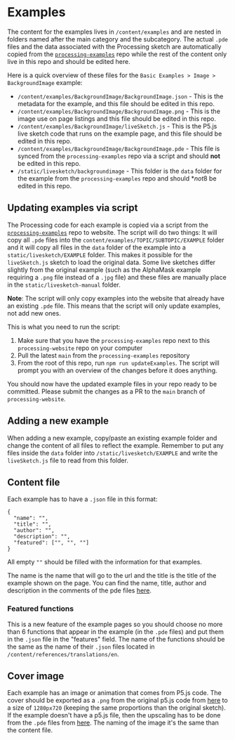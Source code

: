 # Examples

The content for the examples lives in `/content/examples` and are nested in folders named after the main category and the subcategory. The actual `.pde` files and the data associated with the Processing sketch are automatically copied from the [`processing-examples`](https://github.com/processing/processing-examples) repo while the rest of the content only live in this repo and should be edited here.

Here is a quick overview of these files for the `Basic Examples > Image > BackgroundImage` example:

- `/content/examples/BackgroundImage/BackgroundImage.json` - This is the metadata for the example, and this file should be edited in this repo.
- `/content/examples/BackgroundImage/BackgroundImage.png` - This is the image use on page listings and this file should be edited in this repo.
- `/content/examples/BackgroundImage/liveSketch.js` - This is the P5.js live sketch code that runs on the example page, and this file should be edited in this repo.
- `/content/examples/BackgroundImage/BackgroundImage.pde` - This file is synced from the `processing-examples` repo via a script and should **not** be edited in this repo.
- `/static/livesketch/backgroundimage` - This folder is the `data` folder for the example from the `processing-examples` repo and should \**not*8 be edited in this repo.

## Updating examples via script

The Processing code for each example is copied via a script from the [`processing-examples`](https://github.com/processing/processing-examples) repo to website. The script will do two things: It will copy all `.pde` files into the `content/examples/TOPIC/SUBTOPIC/EXAMPLE` folder and it will copy all files in the `data` folder of the example into a `static/livesketch/EXAMPLE` folder. This makes it possible for the `liveSketch.js` sketch to load the original data. Some live sketches differ slightly from the original example (such as the AlphaMask example requiring a `.png` file instead of a `.jpg` file) and these files are manually place in the `static/livesketch-manual` folder.

**Note**: The script will only copy examples into the website that already have an existing `.pde` file. This means that the script will only update examples, not add new ones.

This is what you need to run the script:

1. Make sure that you have the `processing-examples` repo next to this `processing-website` repo on your computer
1. Pull the latest `main` from the `processing-examples` repository
1. From the root of this repo, run `npm run updateExamples`. The script will prompt you with an overview of the changes before it does anything.

You should now have the updated example files in your repo ready to be committed. Please submit the changes as a PR to the `main` branch of `processing-website`.

## Adding a new example

When adding a new example, copy/paste an existing example folder and change the content of all files to reflect the example. Remember to put any files inside the `data` folder into `/static/livesketch/EXAMPLE` and write the `liveSketch.js` file to read from this folder.

## Content file

Each example has to have a `.json` file in this format:

```
{
  "name": "",
  "title": "",
  "author": "",
  "description": "",
  "featured": ["", "", ""]
}
```

All empty `""` should be filled with the information for that examples.

The name is the name that will go to the url and the title is the title of the example shown on the page. You can find the name, title, author and description in the comments of the pde files [here](https://github.com/processing/processing-docs/tree/master/content/examples).

### Featured functions

This is a new feature of the example pages so you should choose no more than 6 functions that appear in the example (in the `.pde` files) and put them in the `.json` file in the "features" field. The name of the functions should be the same as the name of their `.json` files located in `/content/references/translations/en`.

## Cover image

Each example has an image or animation that comes from P5.js code. The cover should be exported as a `.png` from the original p5.js code from [here](https://github.com/processing/processing-docs/tree/master/content/examples_p5) to a size of `1280px720` (keeping the same proportions than the original sketch). If the example doesn't have a p5.js file, then the upscaling has to be done from the `.pde` files from [here](https://github.com/processing/processing-docs/tree/master/content/examples). The naming of the image it's the same than the content file.

